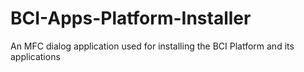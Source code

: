 # BCI-Apps-Platform-Installer
An MFC dialog application used for installing the BCI Platform and its applications
